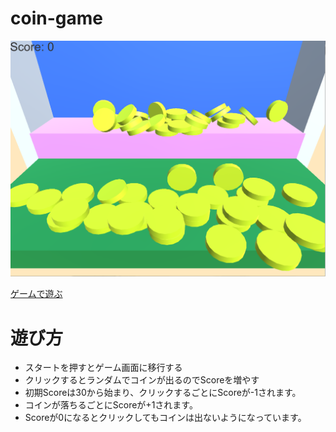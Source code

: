 # coin-game

![ゲーム画面](docs/images/koin.png)

<a href="https://cat4937.github.io/coin-game/" target="_blank">ゲームで遊ぶ</a>

# 遊び方
- スタートを押すとゲーム画面に移行する
- クリックするとランダムでコインが出るのでScoreを増やす
- 初期Scoreは30から始まり、クリックするごとにScoreが-1されます。
- コインが落ちるごとにScoreが+1されます。
- Scoreが0になるとクリックしてもコインは出ないようになっています。
